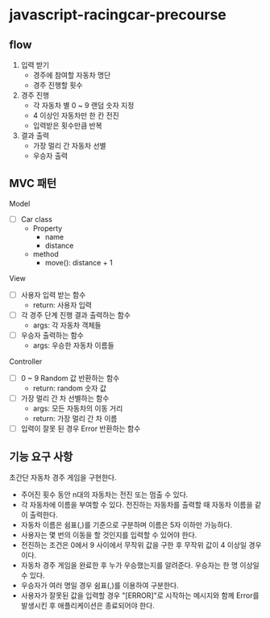 # javascript-racingcar-precourse

## flow
1. 입력 받기
    - 경주에 참여할 자동차 명단
    - 경주 진행할 횟수
2. 경주 진행
    - 각 자동차 별 0 ~ 9 랜덤 숫자 지정
    - 4 이상인 자동차만 한 칸 전진
    - 입력받은 횟수만큼 반복
3. 결과 출력
    - 가장 멀리 간 자동차 선별
    - 우승자 출력

## MVC 패턴
Model
- [ ] Car class
    - Property
        * name
        * distance
    - method
        * move(): distance + 1
            
View
- [ ] 사용자 입력 받는 함수
    - return: 사용자 입력
- [ ] 각 경주 단계 진행 결과 출력하는 함수
    - args: 각 자동차 객체들
- [ ] 우승자 출력하는 함수
    - args: 우승한 자동차 이름들

Controller
- [ ] 0 ~ 9 Random 값 반환하는 함수
    - return: random 숫자 값
- [ ] 가장 멀리 간 차 선별하는 함수
    - args: 모든 자동차의 이동 거리
    - return: 가장 멀리 간 차 이름
- [ ] 입력이 잘못 된 경우 Error 반환하는 함수

## 기능 요구 사항
초간단 자동차 경주 게임을 구현한다.

- 주어진 횟수 동안 n대의 자동차는 전진 또는 멈출 수 있다.
- 각 자동차에 이름을 부여할 수 있다. 전진하는 자동차를 출력할 때 자동차 이름을 같이 출력한다.
- 자동차 이름은 쉼표(,)를 기준으로 구분하며 이름은 5자 이하만 가능하다.
- 사용자는 몇 번의 이동을 할 것인지를 입력할 수 있어야 한다.
- 전진하는 조건은 0에서 9 사이에서 무작위 값을 구한 후 무작위 값이 4 이상일 경우이다.
- 자동차 경주 게임을 완료한 후 누가 우승했는지를 알려준다. 우승자는 한 명 이상일 수 있다.
- 우승자가 여러 명일 경우 쉼표(,)를 이용하여 구분한다.
- 사용자가 잘못된 값을 입력할 경우 "[ERROR]"로 시작하는 메시지와 함께 Error를 발생시킨 후 애플리케이션은 종료되어야 한다.
